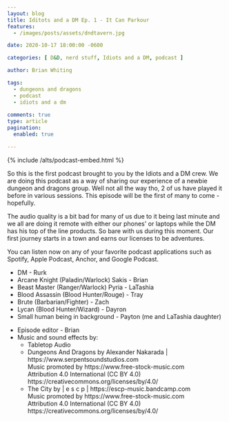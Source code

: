 ```yaml
---
layout: blog
title: Iditots and a DM Ep. 1 - It Can Parkour
features: 
  - /images/posts/assets/dndtavern.jpg

date: 2020-10-17 18:00:00 -0600

categories: [ D&D, nerd stuff, Idiots and a DM, podcast ]

author: Brian Whiting

tags:
  - dungeons and dragons
  - podcast
  - idiots and a dm
  
comments: true
type: article
pagination:
  enabled: true

---
```


{% include /alts/podcast-embed.html %}

So this is the first podcast brought to you by the Idiots and a DM crew. We are doing this podcast as a way of sharing our experience of a newbie dungeon and dragons group. Well not all the way tho, 2 of us have played it before in various sessions. This episode will be the first of many to come - hopefully.

The audio quality is a bit bad for many of us due to it being last minute and we all are doing it remote with either our phones' or laptops while the DM has his top of the line products. So bare with us during this moment. Our first journey starts in a town and earns our licenses to be adventures. 

You can listen now on any of your favorite podcast applications such as Spotify, Apple Podcast, Anchor, and Google Podcast.


<ul class="list-unstyled">
  <li>
    DM - Rurk
  </li>
  <li>
    Arcane Knight (Paladin/Warlock) Sakis - Brian
  </li>
  <li>
    Beast Master (Ranger/Warlock) Pyria - LaTashia
  </li>
  <li>
    Blood Assassin (Blood Hunter/Rouge) - Tray
  </li>
  <li>
    Brute (Barbarian/Fighter) - Zach
  </li>
  <li>
    Lycan (Blood Hunter/Wizard) - Dayron
  </li>
  <li>
    Small human being in background - Payton (me and LaTashia daughter)
  </li>
</ul>

<ul class="list-unstyled">
  <li>
    Episode editor - Brian
  </li>
  <li>
    Music and sound effects by:
    <ul>
      <li>
        Tabletop Audio
      </li>
      <li>
        Dungeons And Dragons by Alexander Nakarada | https://www.serpentsoundstudios.com <br>
        Music promoted by https://www.free-stock-music.com <br>
        Attribution 4.0 International (CC BY 4.0) <br>
        https://creativecommons.org/licenses/by/4.0/
      </li>
      <li>
        The City by | e s c p | https://escp-music.bandcamp.com<br>
        Music promoted by https://www.free-stock-music.com<br>
        Attribution 4.0 International (CC BY 4.0)<br>
        https://creativecommons.org/licenses/by/4.0/
      </li>
    </ul>
  </li>
</ul>

